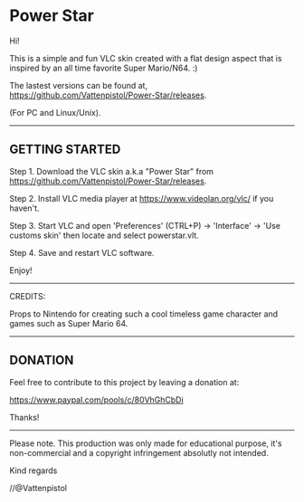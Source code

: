 # Power Star

Hi! 

This is a simple and fun VLC skin created with a flat design aspect that is inspired by an all time favorite Super Mario/N64. :)

The lastest versions can be found at, https://github.com/Vattenpistol/Power-Star/releases.

(For PC and Linux/Unix).

-----------
GETTING STARTED
---
Step 1. Download the VLC skin a.k.a "Power Star" from https://github.com/Vattenpistol/Power-Star/releases.

Step 2. Install VLC media player at https://www.videolan.org/vlc/ if you haven't.

Step 3. Start VLC and open 'Preferences' (CTRL+P) -> 'Interface' ->  'Use customs skin' then locate and select powerstar.vlt.

Step 4. Save and restart VLC software.

Enjoy!

-----------

CREDITS:

Props to Nintendo for creating such a cool timeless game character and games such as Super Mario 64.

-----------
DONATION
---
Feel free to contribute to this project by leaving a donation at:

https://www.paypal.com/pools/c/80VhGhCbDi

Thanks!

-----------
Please note.
This production was only made for educational purpose, it's non-commercial and a copyright infringement absolutly not intended.

Kind regards

//@Vattenpistol
